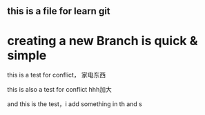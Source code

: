 ## this is a file for learn git

creating a new Branch is quick & simple
=======

this is a test for conflict， 家电东西

this is also a test for conflict hhh加大

and this is the test，i add something in th and s

